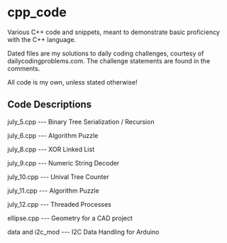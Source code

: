 # cpp_code
Various C++ code and snippets, meant to demonstrate basic proficiency with the C++ language.

Dated files are my solutions to daily coding challenges, courtesy of dailycodingproblems.com.  The challenge statements are found in the comments.

All code is my own, unless stated otherwise!  

Code Descriptions
----------------------------------------------
july_5.cpp --- Binary Tree Serialization / Recursion
<p>
july_6.cpp --- Algorithm Puzzle
<p>
july_8.cpp --- XOR Linked List
<p>
july_9.cpp --- Numeric String Decoder 
<p>
july_10.cpp --- Unival Tree Counter
<p>
july_11.cpp --- Algorithm Puzzle
<p>
july_12.cpp --- Threaded Processes
<p>
ellipse.cpp --- Geometry for a CAD project
<p>
data and i2c_mod --- I2C Data Handling for Arduino
